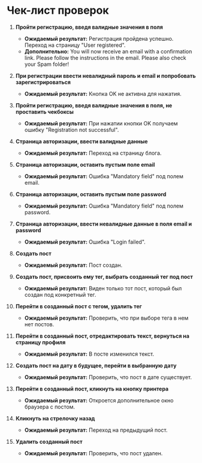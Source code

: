 # Чек-лист проверок

1. **Пройти регистрацию, введя валидные значения в поля**
    - **Ожидаемый результат:** Регистрация пройдена успешно. Переход на страницу "User registered".
    - **Дополнительно:** You will now receive an email with a confirmation link. Please follow the instructions in the email. Please also check your Spam folder!

2. **При регистрации ввести невалидный пароль и email и попробовать зарегистрироваться**
    - **Ожидаемый результат:** Кнопка OK не активна для нажатия.

3. **Пройти регистрацию, введя валидные значения в поля, не проставить чекбоксы**
    - **Ожидаемый результат:** При нажатии кнопки OK получаем ошибку "Registration not successful".

4. **Страница авторизации, ввести валидные данные**
    - **Ожидаемый результат:** Переход на страницу блога.

5. **Страница авторизации, оставить пустым поле email**
    - **Ожидаемый результат:** Ошибка "Mandatory field" под полем email.

6. **Страница авторизации, оставить пустым поле password**
    - **Ожидаемый результат:** Ошибка "Mandatory field" под полем password.

7. **Страница авторизации, ввести невалидные данные в поля email и password**
    - **Ожидаемый результат:** Ошибка "Login failed".

8. **Создать пост**
    - **Ожидаемый результат:** Пост создан.

9. **Создать пост, присвоить ему тег, выбрать созданный тег под пост**
    - **Ожидаемый результат:** Виден только тот пост, который был создан под конкретный тег.

10. **Перейти в созданный пост с тегом, удалить тег**
    - **Ожидаемый результат:** Проверить, что при выборе тега в нем нет постов.

11. **Перейти в созданный пост, отредактировать текст, вернуться на страницу профиля**
    - **Ожидаемый результат:** В посте изменился текст.

12. **Создать пост на дату в будущее, перейти в выбранную дату**
    - **Ожидаемый результат:** Проверить, что пост в дате существует.

13. **Перейти в созданный пост, кликнуть на кнопку принтера**
    - **Ожидаемый результат:** Откроется дополнительное окно браузера с постом.

14. **Кликнуть на стрелочку назад**
    - **Ожидаемый результат:** Переход на предыдущий пост.

15. **Удалить созданный пост**
    - **Ожидаемый результат:** Проверить, что пост удален.
